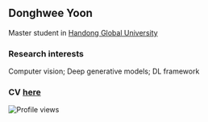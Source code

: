 ## Donghwee Yoon
Master student in [Handong Global University](http://www.handong.edu/eng/)

### Research interests
Computer vision; Deep generative models; DL framework

### CV [here](https://www.notion.so/DonghweeYoon-s-CV-fd4c6dea23c24603927fa308a4937b2a)

![Profile views](https://gpvc.arturio.dev/DonghweeYoon)
<!--
**DonghweeYoon/DonghweeYoon** is a ✨ _special_ ✨ repository because its `README.md` (this file) appears on your GitHub profile.

Here are some ideas to get you started:

- 🔭 I’m currently working on ...
- 🌱 I’m currently learning ...
- 👯 I’m looking to collaborate on ...
- 🤔 I’m looking for help with ...
- 💬 Ask me about ...
- 📫 How to reach me: ...
- 😄 Pronouns: ...
- ⚡ Fun fact: ...
-->
